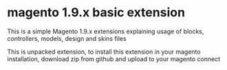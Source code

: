 # magento 1.9.x basic extension
This is a simple Magento 1.9.x extensions explaining usage of blocks, controllers, models, design and skins files

This is unpacked extension, to install this extension in your magento installation, download zip from github and upload to your magento connect
